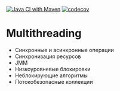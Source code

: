 [![Java CI with Maven](https://github.com/ilspaces2/job4j_threads/actions/workflows/maven.yml/badge.svg)](https://github.com/ilspaces2/job4j_threads/actions/workflows/maven.yml)
[![codecov](https://codecov.io/gh/ilspaces2/job4j_threads/branch/master/graph/badge.svg?token=HYBC6TN0X4)](https://codecov.io/gh/ilspaces2/job4j_threads)
# Multithreading

- Синхронные и асинхронные операции
- Синхронизация ресурсов
- JMM
- Низкоуровневые блокировки
- Неблокирующие алгоритмы
- Потокобезопасные коллекции
